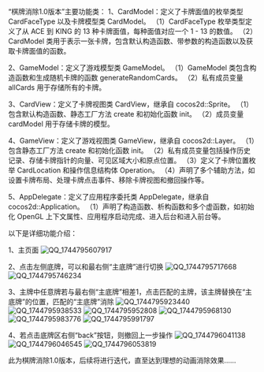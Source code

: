 “棋牌消除1.0版本”主要功能类：
1、CardModel：定义了卡牌面值的枚举类型 CardFaceType 以及卡牌模型类 CardModel。
（1）CardFaceType 枚举类型定义了从 ACE 到 KING 的 13 种卡牌面值，每种面值对应一个 1 - 13 的数值。
（2）CardModel 类用于表示一张卡牌，包含默认构造函数、带参数的构造函数以及获取卡牌面值的函数。

2、GameModel：定义了游戏模型类 GameModel。
（1）GameModel 类包含构造函数和生成随机卡牌的函数 generateRandomCards。
（2）私有成员变量 allCards 用于存储所有的卡牌。

3、CardView：定义了卡牌视图类 CardView，继承自 cocos2d::Sprite。
（1）包含默认构造函数、静态工厂方法 create 和初始化函数 init。
（2）成员变量 cardModel 用于存储卡牌的模型。

4、GameView：定义了游戏视图类 GameView，继承自 cocos2d::Layer。
（1）包含静态工厂方法 create 和初始化函数 init。
（2）私有成员变量包括操作历史记录、存储卡牌指针的向量、可见区域大小和原点位置。
（3）定义了卡牌位置枚举 CardLocation 和操作信息结构体 Operation。
（4）声明了多个辅助方法，如设置卡牌布局、处理卡牌点击事件、移除卡牌视图和撤回操作等。

5、AppDelegate：定义了应用程序委托类 AppDelegate，继承自 cocos2d::Application。
（1）声明了构造函数、析构函数和多个虚函数，如初始化 OpenGL 上下文属性、应用程序启动完成、进入后台和进入前台等。

以下是详细功能介绍：

1、主页面
![QQ_1744795607917](https://github.com/user-attachments/assets/06130151-6f22-4686-be74-2d634471ca03)

2、点击左侧底牌，可以和最右侧“主底牌”进行切换
![QQ_1744795717668](https://github.com/user-attachments/assets/af40e74f-5a08-409d-a575-2dcbf7974430)
![QQ_1744795746234](https://github.com/user-attachments/assets/426fe7b0-fe15-460e-8ccf-4efc34032370)

3、主牌中任意牌若与最右侧“主底牌”相差1，点击匹配的主牌，该主牌替换在“主底牌”的位置，匹配的“主底牌”消除
![QQ_1744795923440](https://github.com/user-attachments/assets/1566ff6d-5a9a-4eca-bcc7-61d4356fa85f)
![QQ_1744795938533](https://github.com/user-attachments/assets/9e2ff865-781b-45e6-b8bf-c2716084998d)
![QQ_1744795952808](https://github.com/user-attachments/assets/caf1a9a0-facb-444a-b9b3-1905b312a57b)
![QQ_1744795968130](https://github.com/user-attachments/assets/70eeca43-b9ad-4dea-ba6e-226c7857669a)
![QQ_1744795983776](https://github.com/user-attachments/assets/a524d26c-fdba-42fe-97b0-71eab07e3310)
![QQ_1744795991797](https://github.com/user-attachments/assets/9c1fd731-f2a7-41a5-b3b1-66154605cb84)

4、若点击底牌区右侧“back”按钮，则撤回上一步操作
![QQ_1744796041138](https://github.com/user-attachments/assets/d906eb55-cfd7-4f50-9236-87d107e8653e)
![QQ_1744796046545](https://github.com/user-attachments/assets/e4bcb4ff-b896-4ec2-b426-885c070610e3)
![QQ_1744796053819](https://github.com/user-attachments/assets/9aaaf790-2799-4f32-bef3-b0f633cd08e1)

此为棋牌消除1.0版本，后续将进行迭代，直至达到理想的动画消除效果......
